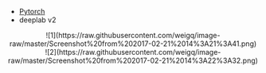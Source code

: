 * [Pytorch](https://github.com/pytorch/tutorials)
* deeplab v2
<div align="center">
![1](https://raw.githubusercontent.com/weigq/image-raw/master/Screenshot%20from%202017-02-21%2014%3A21%3A41.png)  
![2](https://raw.githubusercontent.com/weigq/image-raw/master/Screenshot%20from%202017-02-21%2014%3A22%3A32.png)
</div>

